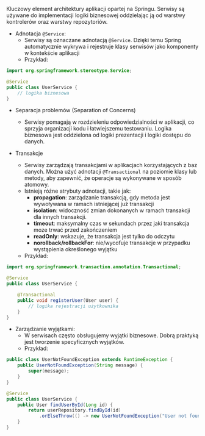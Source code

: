 Kluczowy element architektury aplikacji opartej na Springu.
Serwisy są używane do implementacji logiki biznesowej oddzielając ją od warstwy kontrolerów oraz warstwy repozytoriów.

- Adnotacja `@Service`:
	- Serwisy są oznaczane adnotacją `@Service`. Dzięki temu Spring automatycznie wykrywa i rejestruje klasy serwisów jako komponenty w kontekście aplikacji
	- Przykład:
```java
import org.springframework.stereotype.Service;

@Service
public class UserService {
    // logika biznesowa
}
```

- Separacja problemów (Separation of Concerns)
	- Serwisy pomagają w rozdzieleniu odpowiedzialności w aplikacji, co sprzyja organizacji kodu i łatwiejszemu testowaniu. Logika biznesowa jest oddzielona od logiki prezentacji i logiki dostępu do danych.

- Transakcje
	- Serwisy zarządzają transakcjami w aplikacjach korzystających z baz danych. Można użyć adnotacji `@Transactional` na poziomie klasy lub metody, aby zapewnić, że operacje są wykonywane w sposób atomowy.
	- Istnieją różne atrybuty adnotacji, takie jak: 
		- **propagation**: zarządzanie transakcją, gdy metoda jest wywoływana w ramach istniejącej już transakcji
		- **isolation**: widoczność zmian dokonanych w ramach transakcji dla innych transakcji.
		- **timeout**: maksymalny czas w sekundach przez jaki transakcja moze trwać przed zakończeniem
		- **readOnly**: wskazuje, że transakcja jest tylko do odczytu
		- **norollback/rollbackFor**: nie/wycofuje transakcje w przypadku wystąpienia określonego wyjątku
	- Przykład:
```java
import org.springframework.transaction.annotation.Transactional;

@Service
public class UserService {

    @Transactional
    public void registerUser(User user) {
        // logika rejestracji użytkownika
    }
}
```

- Zarządzanie wyjątkami:
	- W serwisach często obsługujemy wyjątki biznesowe. Dobrą praktyką jest tworzenie specyficznych wyjątków.
	- Przykład:
```java
public class UserNotFoundException extends RuntimeException {
    public UserNotFoundException(String message) {
        super(message);
    }
}

@Service
public class UserService {
    public User findUserById(Long id) {
        return userRepository.findById(id)
            .orElseThrow(() -> new UserNotFoundException("User not found with id: " + id));
    }
}

```